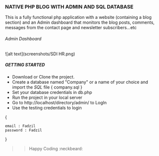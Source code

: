 

### NATIVE PHP BLOG WITH ADMIN AND SQL DATABASE

This is a fully functional php application with a website (containing a blog section)
and an Admin dashboard that monitors the blog posts, comments, messages from the contact page and newsletter subscribers...etc

###### _Admin Dashboard_

![alt text](screenshots/SDI HR.png)




##### GETTING STARTED

- Download or Clone the project.
- Create a database named "Company" or a name of your choice and import the *SQL* file { company.sql }
- Set your database credentials in db.php
- Run the project in your local server
- Go to http://localhost/directory/admin/ to LogIn
- Use the testing credentials to login 

{
	
	email : Fadzil
	password : Fadzil

}


>> Happy Coding :neckbeard:
